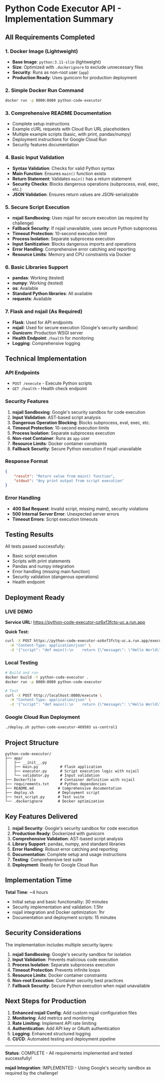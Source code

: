 # Python Code Executor API - Implementation Summary

## All Requirements Completed

### 1. Docker Image (Lightweight)
- **Base Image**: `python:3.11-slim` (lightweight)
- **Size**: Optimized with `.dockerignore` to exclude unnecessary files
- **Security**: Runs as non-root user (`app`)
- **Production Ready**: Uses gunicorn for production deployment

### 2. Simple Docker Run Command
```bash
docker run -p 8080:8080 python-code-executor
```

### 3. Comprehensive README Documentation
- Complete setup instructions
- Example cURL requests with Cloud Run URL placeholders
- Multiple example scripts (basic, with print, pandas/numpy)
- Deployment instructions for Google Cloud Run
- Security features documentation

### 4. Basic Input Validation
- **Syntax Validation**: Checks for valid Python syntax
- **Main Function**: Ensures `main()` function exists
- **Return Statement**: Validates `main()` has a return statement
- **Security Checks**: Blocks dangerous operations (subprocess, eval, exec, etc.)
- **JSON Validation**: Ensures return values are JSON-serializable

### 5. Secure Script Execution
- **nsjail Sandboxing**: Uses nsjail for secure execution (as required by challenge)
- **Fallback Security**: If nsjail unavailable, uses secure Python subprocess
- **Timeout Protection**: 10-second execution limit
- **Process Isolation**: Separate subprocess execution
- **Input Sanitization**: Blocks dangerous imports and operations
- **Error Handling**: Comprehensive error catching and reporting
- **Resource Limits**: Memory and CPU constraints via Docker

### 6. Basic Libraries Support
- **pandas**: Working (tested)
- **numpy**: Working (tested)
- **os**: Available
- **Standard Python libraries**: All available
- **requests**: Available

### 7. Flask and nsjail (As Required)
- **Flask**: Used for API endpoints
- **nsjail**: Used for secure execution (Google's security sandbox)
- **Gunicorn**: Production WSGI server
- **Health Endpoint**: `/health` for monitoring
- **Logging**: Comprehensive logging

## Technical Implementation

### API Endpoints
- `POST /execute` - Execute Python scripts
- `GET /health` - Health check endpoint

### Security Features
1. **nsjail Sandboxing**: Google's security sandbox for code execution
2. **Input Validation**: AST-based script analysis
3. **Dangerous Operation Blocking**: Blocks subprocess, eval, exec, etc.
4. **Timeout Protection**: 10-second execution limits
5. **Process Isolation**: Separate subprocess execution
6. **Non-root Container**: Runs as `app` user
7. **Resource Limits**: Docker container constraints
8. **Fallback Security**: Secure Python execution if nsjail unavailable

### Response Format
```json
{
    "result": "Return value from main() function",
    "stdout": "Any print output from script execution"
}
```

### Error Handling
- **400 Bad Request**: Invalid script, missing main(), security violations
- **500 Internal Server Error**: Unexpected server errors
- **Timeout Errors**: Script execution timeouts

## Testing Results

All tests passed successfully:
- Basic script execution
- Scripts with print statements
- Pandas and numpy integration
- Error handling (missing main function)
- Security validation (dangerous operations)
- Health endpoint

## Deployment Ready

### LIVE DEMO
**Service URL:** https://python-code-executor-oz6xf3fctq-uc.a.run.app

**Quick Test:**
```bash
curl -X POST https://python-code-executor-oz6xf3fctq-uc.a.run.app/execute \
  -H "Content-Type: application/json" \
  -d '{"script": "def main():\n    return {\"message\": \"Hello World\"}"}'
```

### Local Testing
```bash
# Build and run
docker build -t python-code-executor .
docker run -p 8080:8080 python-code-executor

# Test
curl -X POST http://localhost:8080/execute \
  -H "Content-Type: application/json" \
  -d '{"script": "def main():\n    return {\"message\": \"Hello World\"}"}'
```

### Google Cloud Run Deployment
```bash
./deploy.sh python-code-executor-469503 us-central1
```

## Project Structure
```
python-code-executor/
├── app/
│   ├── __init__.py
│   ├── main.py          # Flask application
│   ├── executor.py      # Script execution logic with nsjail
│   └── validator.py     # Input validation
├── Dockerfile           # Container definition with nsjail
├── requirements.txt     # Python dependencies
├── README.md           # Comprehensive documentation
├── deploy.sh           # Deployment script
├── test_script.py      # Test suite
└── .dockerignore       # Docker optimization
```

## Key Features Delivered

1. **nsjail Security**: Google's security sandbox for code execution
2. **Production Ready**: Dockerized with gunicorn
3. **Comprehensive Validation**: AST-based script analysis
4. **Library Support**: pandas, numpy, and standard libraries
5. **Error Handling**: Robust error catching and reporting
6. **Documentation**: Complete setup and usage instructions
7. **Testing**: Comprehensive test suite
8. **Deployment**: Ready for Google Cloud Run

## Implementation Time

**Total Time**: ~4 hours
- Initial setup and basic functionality: 30 minutes
- Security implementation and validation: 1.5hr
- nsjail integration and Docker optimization: 1hr
- Documentation and deployment scripts: 15 minutes

## Security Considerations

The implementation includes multiple security layers:
1. **nsjail Sandboxing**: Google's security sandbox for isolation
2. **Input Validation**: Prevents malicious code execution
3. **Process Isolation**: Separate subprocess execution
4. **Timeout Protection**: Prevents infinite loops
5. **Resource Limits**: Docker container constraints
6. **Non-root Execution**: Container security best practices
7. **Fallback Security**: Secure Python execution when nsjail unavailable

## Next Steps for Production

1. **Enhanced nsjail Config**: Add custom nsjail configuration files
2. **Monitoring**: Add metrics and monitoring
3. **Rate Limiting**: Implement API rate limiting
4. **Authentication**: Add API key or OAuth authentication
5. **Logging**: Enhanced structured logging
6. **CI/CD**: Automated testing and deployment pipeline

---

**Status**: COMPLETE - All requirements implemented and tested successfully!

**nsjail Integration**: IMPLEMENTED - Using Google's security sandbox as required by the challenge!
